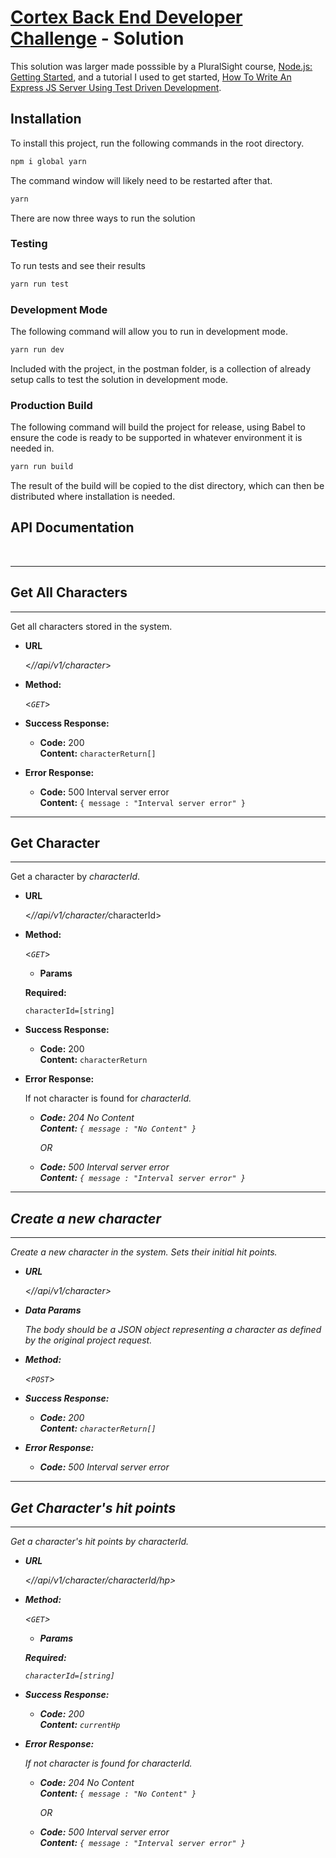 # [Cortex Back End Developer Challenge][project] - Solution

This solution was larger made posssible by a PluralSight course, [Node.js: Getting Started][pluralSight], and a tutorial I used to get started, [How To Write An Express JS Server Using Test Driven Development][tutorial].


## Installation

To install this project, run the following commands in the root directory.

```sh
npm i global yarn
```
The command window will likely need to be restarted after that.

```sh
yarn
```
There are now three ways to run the solution

### Testing

To run tests and see their results
```sh
yarn run test
```

### Development Mode

The following command will allow you to run in development mode.

```sh
yarn run dev
```
Included with the project, in the postman folder, is a collection of already setup calls to test the solution in development mode.

### Production Build

The following command will build the project for release, using Babel to ensure the code is ready to be supported in whatever environment it is needed in.

```sh
yarn run build
```
The result of the build will be copied to the dist directory, which can then be distributed where installation is needed.

## API Documentation
<br />

----
## **Get All Characters**
----
  Get all characters stored in the system.

* **URL**

  <_//api/v1/character_>

* **Method:**
  
  <_`GET`_>  
  

* **Success Response:**
 
  * **Code:** 200 <br />
    **Content:** `characterReturn[]`
 
* **Error Response:**

  * **Code:** 500 Interval server error <br />
    **Content:** `{ message : "Interval server error" }`
----
## **Get Character**
----
Get a character by <em>characterId</em>.

* **URL**

  <<em>//api/v1/character/</em>characterId>

* **Method:**
  
  <_`GET`_>  

  *  **Params**   

   **Required:**
 
   `characterId=[string]`

* **Success Response:**
  
  * **Code:** 200 <br />
    **Content:** `characterReturn`
 
* **Error Response:**

   If not character is found for <em>characterId<em>.

  * **Code:** 204 No Content<br />
  **Content:** `{ message : "No Content" }`

    OR

  * **Code:** 500 Interval server error <br />
  **Content:** `{ message : "Interval server error" }`
----
## **Create a new character**
----
  Create a new character in the system. Sets their initial hit points.

* **URL**

  <_//api/v1/character_>

* **Data Params**

    The body should be a JSON object representing a character as defined by the original project request.

* **Method:**
  
  <_`POST`_>  
  
* **Success Response:**
 
  * **Code:** 200 <br />
    **Content:** `characterReturn[]`
 
* **Error Response:**

  * **Code:** 500 Interval server error <br />
----
## **Get Character's hit points**
----
Get a character's hit points by <em>characterId</em>.

* **URL**

  <<em>//api/v1/character/</em>characterId<em>/hp</em>>

* **Method:**
  
  <_`GET`_>  

  *  **Params**   

   **Required:**
 
   `characterId=[string]`

* **Success Response:**
  
  * **Code:** 200 <br />
    **Content:** `currentHp`
 
* **Error Response:**

   If not character is found for <em>characterId<em>.

  * **Code:** 204 No Content<br />
  **Content:** `{ message : "No Content" }`

    OR

  * **Code:** 500 Interval server error <br />
  **Content:** `{ message : "Interval server error" }`



[//]: # (Links used in documentation.)

[tutorial]: <https://medium.com/developer-circles-lusaka/how-to-write-an-express-js-server-using-test-driven-development-921dc55aec07>

[project]: <https://github.com/DnDBeyond/cortex-back-end-developer-challenge/blob/master/README.md>

[pluralSight]: <https://app.pluralsight.com/library/courses/nodejs-getting-started/table-of-contents>